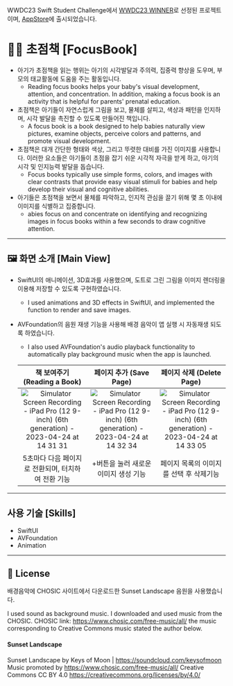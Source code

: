 WWDC23 Swift Student Challenge에서 [WWDC23 WINNER](https://www.wwdcscholars.com/)로 선정된 프로젝트이며, [AppStore](https://apps.apple.com/kr/app/%EC%B4%88%EC%A0%90%EC%B1%85/id6448801067?l=en)에 출시되었습니다.

# 🧑‍🍼 초점책 [FocusBook]
- 아기가 초점책을 읽는 행위는 아기의 시각발달과 주의력, 집중력 향상을 도우며, 부모의 태교활동에 도움을 주는 활동입니다.
  - Reading focus books helps your baby's visual development, attention, and concentration. In addition, making a focus book is an activity that is helpful for parents' prenatal education.
- 초점책은 아기들이 자연스럽게 그림을 보고, 물체를 살피고, 색상과 패턴을 인지하며, 시각 발달을 촉진할 수 있도록 만들어진 책입니다.
  - A focus book is a book designed to help babies naturally view pictures, examine objects, perceive colors and patterns, and promote visual development. 
- 초점책은 대개 간단한 형태와 색상, 그리고 뚜렷한 대비를 가진 이미지를 사용합니다. 이러한 요소들은 아기들이 초점을 잡기 쉬운 시각적 자극을 받게 하고, 아기의 시각 및 인지능력 발달을 돕습니다.
  - Focus books typically use simple forms, colors, and images with clear contrasts that provide easy visual stimuli for babies and help develop their visual and cognitive abilities.
- 아기들은 초점책을 보면서 물체를 파악하고, 인지적 관심을 끌기 위해 몇 초 이내에 이미지를 식별하고 집중합니다. 
  - abies focus on and concentrate on identifying and recognizing images in focus books within a few seconds to draw cognitive attention.

-----

## 🖼️ 화면 소개 [Main View]
- SwiftUI의 애니메이션, 3D효과를 사용했으며, 도트로 그린 그림을 이미지 렌더링을 이용해 저장할 수 있도록 구현하였습니다.
  - I used animations and 3D effects in SwiftUI, and implemented the function to render and save images. 
- AVFoundation의 음원 재생 기능을 사용해 배경 음악이 앱 실행 시 자동재생 되도록 하였습니다.
  - I also used AVFoundation's audio playback functionality to automatically play background music when the app is launched.

  |책 보여주기 (Reading a Book)|페이지 추가 (Save Page)|페이지 삭제 (Delete Page)|
  |:-:|:-:|:-:|
  |![Simulator Screen Recording - iPad Pro (12 9-inch) (6th generation) - 2023-04-24 at 14 31 31](https://user-images.githubusercontent.com/98405970/233908545-0fd4a558-2f18-4663-9fbd-13177395e9c3.gif)|![Simulator Screen Recording - iPad Pro (12 9-inch) (6th generation) - 2023-04-24 at 14 32 34](https://user-images.githubusercontent.com/98405970/233908610-04f7b98e-0925-4780-81fe-45a593814dae.gif)|![Simulator Screen Recording - iPad Pro (12 9-inch) (6th generation) - 2023-04-24 at 14 33 05](https://user-images.githubusercontent.com/98405970/233908620-373d8353-2fca-4dcd-b427-7a375fe52993.gif)|
  |5초마다 다음 페이지로 전환되며, 터치하여 전환 기능|+버튼을 눌러 새로운 이미지 생성 기능|페이지 목록의 이미지를 선택 후 삭제기능|

-----
## 사용 기술 [Skills]
  - SwiftUI
  - AVFoundation
  - Animation

-----
## 🔏 License 

배경음악에 CHOSIC 사이트에서 다운로드한 Sunset Landscape 음원을 사용했습니다.

I used sound as background music.
I downloaded and used music from the CHOSIC.
CHOSIC link: https://www.chosic.com/free-music/all/
the music corresponding to Creative Commons music stated the author below.

#### Sunset Landscape
Sunset Landscape by Keys of Moon | https://soundcloud.com/keysofmoon
Music promoted by https://www.chosic.com/free-music/all/
Creative Commons CC BY 4.0
https://creativecommons.org/licenses/by/4.0/

